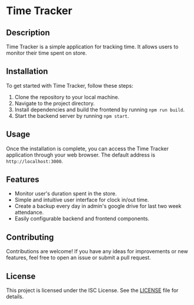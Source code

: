 # Time Tracker

## Description

Time Tracker is a simple application for tracking time. It allows users to monitor their time spent on store.

## Installation

To get started with Time Tracker, follow these steps:

1. Clone the repository to your local machine.
2. Navigate to the project directory.
5. Install dependencies and build the frontend by running `npm run build`.
4. Start the backend server by running `npm start`.

## Usage

Once the installation is complete, you can access the Time Tracker application through your web browser. The default address is `http://localhost:3000`.

## Features

- Monitor user's duration spent in the store.
- Simple and intuitive user interface for clock in/out time.
- Create a backup every day in admin's google drive for last two week attendance.
- Easily configurable backend and frontend components.

## Contributing

Contributions are welcome! If you have any ideas for improvements or new features, feel free to open an issue or submit a pull request.

## License

This project is licensed under the ISC License. See the [LICENSE](LICENSE) file for details.
